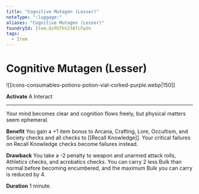 ```yaml
---
title: "Cognitive Mutagen (Lesser)"
noteType: ":luggage:"
aliases: "Cognitive Mutagen (Lesser)"
foundryId: Item.QsPGThV23ATcFpOn
tags:
  - Item
---
```


# Cognitive Mutagen (Lesser)
![[icons-consumables-potions-potion-vial-corked-purple.webp|150]]

**Activate** A Interact

* * *

Your mind becomes clear and cognition flows freely, but physical matters seem ephemeral.

**Benefit** You gain a +1 item bonus to Arcana, Crafting, Lore, Occultism, and Society checks and all checks to [[Recall Knowledge]]. Your critical failures on Recall Knowledge checks become failures instead.

**Drawback** You take a -2 penalty to weapon and unarmed attack rolls, Athletics checks, and acrobatics checks. You can carry 2 less Bulk than normal before becoming encumbered, and the maximum Bulk you can carry is reduced by 4.

**Duration** 1 minute.


